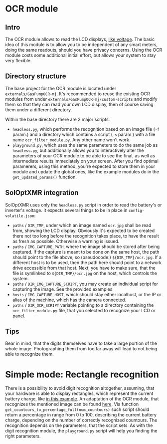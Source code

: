 # OCR module

## Intro
The OCR module allows to read the LCD displays, [like voltage](../src/data/img/lcd-glowing.jpg). The basic idea of this module is to allow you to be independent of any smart meters, doing the same readouts, should you have privacy concerns. 
Using the OCR module costs some additional initial effort, but allows your system to stay very flexible.

## Directory structure
The base project for the OCR module is located under `externals/GasPumpOCR-mj`. 
It's recommended to reuse the existing OCR modules from under `externals/GasPumpOCR-mj/custom-scripts` and modify them so that they can read your own LCD display, then of course saving them under a different directory.

Within the base directory there are 2 major scripts:
- `headless.py`, which performs the recognition based on an image file (`-f` param.) and a directory which contains a script (`-s` param.) with a file name `ocr_filter_module.py`. Any other name won't work.
- `playground.py`, which uses the same parameters to do the same job as `headless.py`, but additionally allows you to interactively alter the parameters of your OCR module to be able to see the final, as well as intermediate results immediately on your screen. After you find optimal paramerers, using this method, you're expected to store them in your module and update the global ones, like the example modules do in the `get_updated_params()` function.

## SolOptXMR integration
SolOptXMR uses only the `headless.py` script in order to read the battery's or inverter's voltage. It expects several things to be in place in `config-volatile.json`:
- `paths` / `DIR_TMP`, under which an image named `ocr.jpg` shall be read from, showing the LCD display. Obviously it's expected to be created there not too long before the recognition takes place, to have the result as fresh as possible. Otherwise a warning is issued.
- `paths` / `IMG_CAPTURE_PATH`, where the image should be stored after being captured. If the capture is meant to be done on the same host, the path should point to the file above, so (pseudocode:) `${DIR_TMP}/ocr.jpg`. If a different host is to be used, then the path here should point to a network drive accessible from that host. Next, you have to make sure, that the file is symlinked to `${DIR_TMP}/ocr.jpg` on the host, which controls the system.
- `paths` / `DIR_IMG_CAPTURE_SCRIPT`, you may create an individual script for capturing the image. See the provided examples.
- `hosts` / `IMG_CAPTURE_HOST`, which should stay either localhost, or the IP or alias of the machine, which has the camera connected.
- `paths` / `DIR_OCR_SCRIPT` variable pointing to a directory containing the `ocr_filter_module.py` file, that you selected to recognize your LCD or panel.

## Tips
Bear in mind, that the digits themselves have to take a large portion of the whole image. Photographing them from too far away will lead to not being able to recognize them.

# Simple mode: Rectangle recognition
There is a possibility to avoid digit recognition altogether, assuming, that your hardware is able to display rectangles, which represent the current battery charge, like [in this example](../src/data/img/panel-rectangles.jpg). 
An adaptation of the OCR module, that recognizes the mentioned image can be found [here](externals/GasPumpOCR-mj/custom-scripts/panel-rectangles).
Via function `get_countours_to_percentage_full(num_countours)` such script should return a percentage in range from 0 to 100, describing the current battery charge, depending on the number of correctly recognized countours.
The recognition depends on the parameters, that the script sets.
As with the digit recognition module, the `playground.py` script will help you finding the right parameters.
